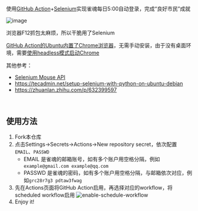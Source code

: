 使用[GitHub Action](https://github.com/features/actions)+[Selenium](https://selenium.dev)实现雀魂每日5:00自动登录，完成“良好市民”成就

![image](https://github.com/QuanQuan-CHO/Majsoul-Login/assets/90035785/9b7fac02-79cb-4e5c-b98d-7f1788d5996d)

浏览器F12抓包太麻烦，所以干脆用了Selenium

[GitHub Action的Ubuntu内置了Chrome浏览器](https://github.com/actions/runner-images/blob/main/images/ubuntu/Ubuntu2204-Readme.md#browsers-and-drivers)，无需手动安装，由于没有桌面环境，需要[使用headless模式启动Chrome](https://selenium.dev/blog/2023/headless-is-going-away)

其他参考：
- [Selenium Mouse API](https://selenium.dev/documentation/webdriver/actions_api/mouse)
- https://tecadmin.net/setup-selenium-with-python-on-ubuntu-debian
- https://zhuanlan.zhihu.com/p/632399597
<br>

## 使用方法
1. Fork本仓库
2. 点击Settings->Secrets->Actions->New repository secret，依次配置`EMAIL`、`PASSWD`
    - EMAIL 是雀魂的邮箱账号，如有多个账户用空格分隔，例如`example@gmail.com example@qq.com`
    - PASSWD 是雀魂的密码，如有多个账户用空格分隔，与邮箱依次对应，例如`grc28r7g3 pdtaw3fwag`
3. 先在Actions页面将GitHub Action启用，再选择对应的workflow，将scheduled workflow启用
   ![enable-schedule-workflow](https://user-images.githubusercontent.com/90035785/224888848-be15ba52-1892-4a2b-9cef-b321b9a25165.jpg)
4. Enjoy it!
#
